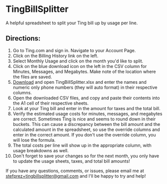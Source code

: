 TingBillSplitter
================

A helpful spreadsheet to split your Ting bill up by usage per line.

Directions:
-----

1. Go to Ting.com and sign in. Navigate to your Account Page.
2. Click on the Billing History link on the left.
3. Select Monthly Usage and click on the month you'd like to split.
4. Click on the blue download icon on the left in the CSV column for Minutes, Messages, and Megabytes. Make note of the location where the files are saved.
5. [Download](https://github.com/stefprez/TingBillSplitter/archive/master.zip) and open TingBillSplitter.xlsx and enter the names and numeric only phone numbers (they will auto format) in their respective columns.
6. Open the downloaded CSV files, and copy and paste their contents into the A1 cell of their respective sheets.
7. Look at your Ting bill and enter in the amount for taxes and the total bill. 
8. Verify the estimated usage costs for minutes, messages, and megabytes are correct. Sometimes Ting is nice and seems to round down in their buckets. This can cause a discrepancy between the bill amount and the calculated amount in the spreadsheet, so use the override columns and enter in the correct amount. If you don't use the override column, you will lose the formula.
9. The total costs per line will show up in the appropriate column, with usage breakdowns as well.
10. Don't forget to save your changes so for the next month, you only have to update the usage sheets, taxes, and total bill amounts!

If you have any questions, comments, or issues, please email me at stefprez+tingbillsplitter@gmail.com and I'll be happy to try and help!
